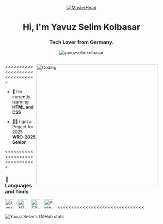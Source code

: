 <div align="center">
  <a href="https://yavuzselimkolbasar.io">
    <img src="https://c.tenor.com/XgAG1LXjpcYAAAAd/apartamento-qualquer-banner-banner.gif" alt="MasterHead">
  </a>
</div>

<h1 align="center">Hi, I'm Yavuz Selim Kolbasar</h1>
<h3 align="center">Tech Lover from Germany.</h3>
<p align=center> <img src=https://komarev.com/ghpvc/?username=yavuzselimkolbasar alt=yavuzselimkolbasar /> </p>

##

<img align="right" alt="Coding" width="400" src="https://adeels.ca/assets/images/github.gif">

<<<<<<<<<<<<<<<<<<<<<<<<<<<<<<<

- 🌱 I’m currently learning **HTML and CSS**

- 👨‍💻 I got a Project for 2025 **WRO-2025 Senior**


<<<<<<<<<<<<<<<<<<<<<<<<<<<<<<<

### 🧰 Languages and Tools

<img align="left" alt="Linux" width="30px" style="padding-right:10px;" src="https://cdn.jsdelivr.net/gh/devicons/devicon/icons/linux/linux-original.svg" />
<img align="left" alt="HTML" width="30px" style="padding-right:10px;" src="https://cdn.jsdelivr.net/gh/devicons/devicon/icons/html5/html5-plain.svg" />
<img align="left" alt="CSS" width="30px" style="padding-right:10px;" src="https://cdn.jsdelivr.net/gh/devicons/devicon/icons/css3/css3-plain.svg" />
<img align="left" alt="Python" width="30px" style="padding-right:10px;" src="https://cdn.jsdelivr.net/gh/devicons/devicon/icons/python/python-plain.svg" />
<br>
<<<<<<<<<<<<<<<<<<<<<<<<<<<<<<<

![Yavuz Selim's GitHub stats](https://github-readme-stats.vercel.app/api?username=yavuzselimkolbasar&hide=contribs,prs_icons=true&theme=radical)
